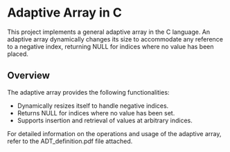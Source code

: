 
# Adaptive Array in C

This project implements a general adaptive array in the C language. An adaptive array dynamically changes its size to accommodate any reference to a negative index, returning NULL for indices where no value has been placed.

## Overview

The adaptive array provides the following functionalities:

- Dynamically resizes itself to handle negative indices.
- Returns NULL for indices where no value has been set.
- Supports insertion and retrieval of values at arbitrary indices.

For detailed information on the operations and usage of the adaptive array, refer to the ADT_definition.pdf file attached.

